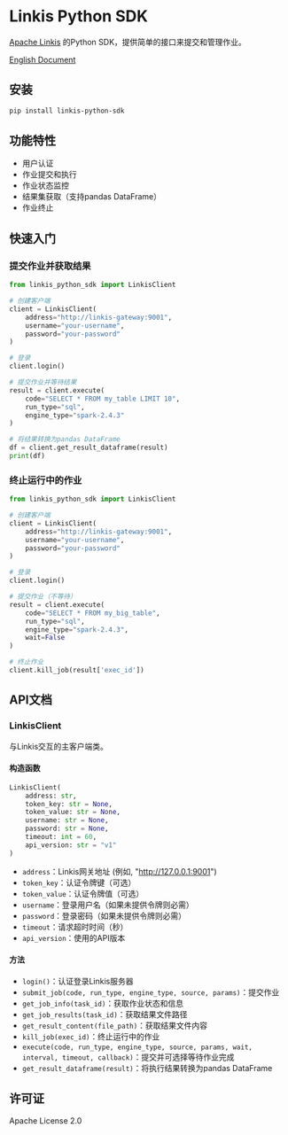 # Linkis Python SDK

[Apache Linkis](https://linkis.apache.org/) 的Python SDK，提供简单的接口来提交和管理作业。

[English Document](README.md)

## 安装

```bash
pip install linkis-python-sdk
```

## 功能特性

- 用户认证
- 作业提交和执行
- 作业状态监控
- 结果集获取（支持pandas DataFrame）
- 作业终止

## 快速入门

### 提交作业并获取结果

```python
from linkis_python_sdk import LinkisClient

# 创建客户端
client = LinkisClient(
    address="http://linkis-gateway:9001",
    username="your-username",
    password="your-password"
)

# 登录
client.login()

# 提交作业并等待结果
result = client.execute(
    code="SELECT * FROM my_table LIMIT 10",
    run_type="sql",
    engine_type="spark-2.4.3"
)

# 将结果转换为pandas DataFrame
df = client.get_result_dataframe(result)
print(df)
```

### 终止运行中的作业

```python
from linkis_python_sdk import LinkisClient

# 创建客户端
client = LinkisClient(
    address="http://linkis-gateway:9001",
    username="your-username",
    password="your-password"
)

# 登录
client.login()

# 提交作业（不等待）
result = client.execute(
    code="SELECT * FROM my_big_table",
    run_type="sql",
    engine_type="spark-2.4.3",
    wait=False
)

# 终止作业
client.kill_job(result['exec_id'])
```

## API文档

### LinkisClient

与Linkis交互的主客户端类。

#### 构造函数

```python
LinkisClient(
    address: str,
    token_key: str = None,
    token_value: str = None, 
    username: str = None,
    password: str = None,
    timeout: int = 60,
    api_version: str = "v1"
)
```

- `address`：Linkis网关地址 (例如, "http://127.0.0.1:9001")
- `token_key`：认证令牌键（可选）
- `token_value`：认证令牌值（可选）
- `username`：登录用户名（如果未提供令牌则必需）
- `password`：登录密码（如果未提供令牌则必需）
- `timeout`：请求超时时间（秒）
- `api_version`：使用的API版本

#### 方法

- `login()`：认证登录Linkis服务器
- `submit_job(code, run_type, engine_type, source, params)`：提交作业
- `get_job_info(task_id)`：获取作业状态和信息
- `get_job_results(task_id)`：获取结果文件路径
- `get_result_content(file_path)`：获取结果文件内容
- `kill_job(exec_id)`：终止运行中的作业
- `execute(code, run_type, engine_type, source, params, wait, interval, timeout, callback)`：提交并可选择等待作业完成
- `get_result_dataframe(result)`：将执行结果转换为pandas DataFrame

## 许可证

Apache License 2.0